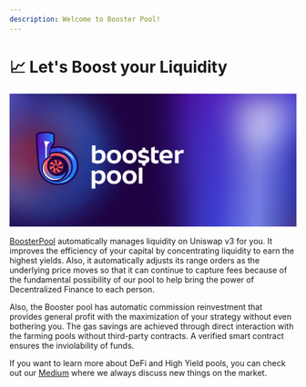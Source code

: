 ```yaml
---
description: Welcome to Booster Pool!
---
```


# 📈 Let's Boost your Liquidity

![](<.gitbook/assets/Frame 48.jpg>)

[BoosterPool](https://boosterpool.xyz/) automatically manages liquidity on Uniswap v3 for you. 
It improves the efficiency of your capital by concentrating liquidity to earn the highest yields. Also, it automatically adjusts its range orders as the underlying price moves so that it can continue to capture fees because of the fundamental possibility of our pool to help bring the power of Decentralized Finance to each person.

Also, the Booster pool has automatic commission reinvestment that provides general profit with the maximization of your strategy without even bothering you. The gas savings are achieved through direct interaction with the farming pools without third-party contracts. A verified smart contract ensures the inviolability of funds.

If you want to learn more about DeFi and High Yield pools, you can check out our [Medium](https://medium.com/@boosterpool) where we always discuss new things on the market.
